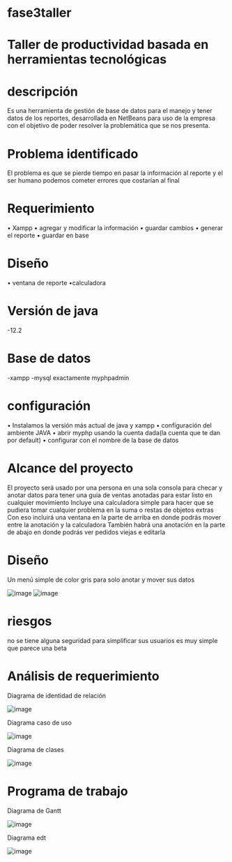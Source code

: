 # fase3taller

# Taller de productividad basada en herramientas tecnológicas

# descripción
Es una herramienta de gestión de base de datos para el manejo y tener datos de los reportes, desarrollada en NetBeans para uso de la empresa con el objetivo de poder resolver la problemática que se nos presenta.
#  Problema identificado
El problema es que se pierde tiempo en pasar la información al reporte y el ser humano podemos cometer errores que costarían al final 
# Requerimiento
•	Xampp 
•	agregar y modificar la información
•	guardar cambios
•	generar el reporte
•	guardar en base
# Diseño
• ventana de reporte
•calculadora
 # Versión de java
-12.2
# Base de datos
-xampp
-mysql exactamente myphpadmin
# configuración
•	Instalamos la versión más actual de java y xampp 
•	configuración del ambiente JAVA
•	abrir myphp usando la cuenta dada(la cuenta que te dan por default)
•	configurar con el nombre de la base de datos 
# Alcance del proyecto
El proyecto será usado por una persona en una sola consola para checar y anotar datos para tener una guía de ventas anotadas para estar listo en cualquier movimiento 
Incluye una calculadora simple para hacer que se pudiera tomar cualquier problema en la suma o restas de objetos extras
Con eso incluirá una ventana en la parte de arriba en donde podrás mover entre la anotación y la calculadora 
También habrá una anotación en la parte de abajo en donde podrás ver pedidos viejas e editarla
# Diseño
Un menú simple de color gris para solo anotar y mover sus datos 

![image](https://user-images.githubusercontent.com/78989878/116907135-ca5ff680-ac06-11eb-9fdb-4697caf87f26.png)
![image](https://user-images.githubusercontent.com/78989878/116907146-ce8c1400-ac06-11eb-857f-e374603ce99b.png)
# riesgos
no se tiene alguna seguridad para simplificar sus usuarios 
es muy simple que parece una beta 
# Análisis de requerimiento 
Diagrama de identidad de relación 

![image](https://user-images.githubusercontent.com/78989878/116907227-ed8aa600-ac06-11eb-8c14-d12bed826ea3.png)

Diagrama caso de uso

![image](https://user-images.githubusercontent.com/78989878/116907287-0004df80-ac07-11eb-950b-da5524996636.png)

Diagrama de clases

![image](https://user-images.githubusercontent.com/78989878/116907313-098e4780-ac07-11eb-857f-e8df3118cb7d.png)
# Programa de trabajo
Diagrama de Gantt

![image](https://user-images.githubusercontent.com/78989878/116907542-55d98780-ac07-11eb-8518-79e2fa8ac3fa.png)

Diagrama edt

![image](https://user-images.githubusercontent.com/78989878/116907574-5ffb8600-ac07-11eb-8734-ceb282916cc2.png)

